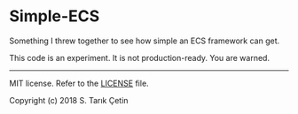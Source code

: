 # Simple-ECS
Something I threw together to see how simple an ECS framework can get.

This code is an experiment. It is not production-ready. You are warned.

----

MIT license. Refer to the [LICENSE](https://github.com/starikcetin/simple-ecs/blob/master/LICENSE) file.

Copyright (c) 2018 S. Tarık Çetin
